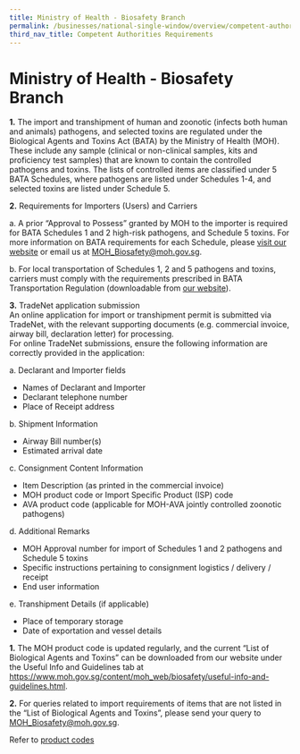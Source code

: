 ```yaml
---
title: Ministry of Health - Biosafety Branch
permalink: /businesses/national-single-window/overview/competent-authorities-requirements/ministry-of-health---biosafety-branch
third_nav_title: Competent Authorities Requirements
---
```



# Ministry of Health - Biosafety Branch

**1.**  The import and transhipment of human and zoonotic (infects both human and animals) pathogens, and selected toxins are regulated under the Biological Agents and Toxins Act (BATA) by the Ministry of Health (MOH). These include any sample (clinical or non-clinical samples, kits and proficiency test samples) that are known to contain the controlled pathogens and toxins. The lists of controlled items are classified under 5 BATA Schedules, where pathogens are listed under Schedules 1-4, and selected toxins are listed under Schedule 5.

**2.**  Requirements for Importers (Users) and Carriers

  a. A prior “Approval to Possess” granted by MOH to the importer is required for BATA Schedules 1 and 2 high-risk pathogens, and Schedule 5 toxins. For more information on BATA requirements for each Schedule, please  [visit our website](https://www.moh.gov.sg/biosafety) or email us at  MOH_Biosafety@moh.gov.sg.

  b. For local transportation of Schedules 1, 2 and 5 pathogens and toxins, carriers must comply with the requirements prescribed in BATA Transportation Regulation (downloadable from  [our website](https://www.moh.gov.sg/biosafety/about-bata)).

**3.**  TradeNet application submission  
    An online application for import or transhipment permit is submitted via TradeNet, with the relevant supporting documents (e.g. commercial invoice, airway bill, declaration letter) for processing.  
    For online TradeNet submissions, ensure the following information are correctly provided in the application:

a. Declarant and Importer fields

-   Names of Declarant and Importer
-   Declarant telephone number
-   Place of Receipt address

b. Shipment Information

-   Airway Bill number(s)
-   Estimated arrival date

c. Consignment Content Information

-   Item Description (as printed in the commercial invoice)
-   MOH product code or Import Specific Product (ISP) code
-   AVA product code (applicable for MOH-AVA jointly controlled zoonotic pathogens)

d. Additional Remarks

-   MOH Approval number for import of Schedules 1 and 2 pathogens and Schedule 5 toxins
-   Specific instructions pertaining to consignment logistics / delivery / receipt
-   End user information

e. Transhipment Details (if applicable)

-   Place of temporary storage
-   Date of exportation and vessel details

**1.**  The MOH product code is updated regularly, and the current “List of Biological Agents and Toxins” can be downloaded from our website under the Useful Info and Guidelines tab at  https://www.moh.gov.sg/content/moh_web/biosafety/useful-info-and-guidelines.html.

**2.**  For queries related to import requirements of items that are not listed in the “List of Biological Agents and Toxins”, please send your query to  MOH_Biosafety@moh.gov.sg.

Refer to  [product codes](https://www.moh.gov.sg/biosafety/newsupdate/newsdetail/index/updated%20Biological%20Agents%20and%20Toxins%20List)
